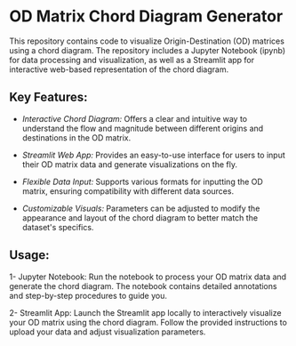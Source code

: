 # OD Matrix Chord Diagram Generator
This repository contains code to visualize Origin-Destination (OD) matrices using a chord diagram. The repository includes a Jupyter Notebook (ipynb) for data processing and visualization, as well as a Streamlit app for interactive web-based representation of the chord diagram.

## Key Features:
- *Interactive Chord Diagram:* Offers a clear and intuitive way to understand the flow and magnitude between different origins and destinations in the OD matrix.

- *Streamlit Web App:* Provides an easy-to-use interface for users to input their OD matrix data and generate visualizations on the fly.

- *Flexible Data Input:* Supports various formats for inputting the OD matrix, ensuring compatibility with different data sources.

- *Customizable Visuals:* Parameters can be adjusted to modify the appearance and layout of the chord diagram to better match the dataset's specifics.

## Usage:
1- Jupyter Notebook: Run the notebook to process your OD matrix data and generate the chord diagram. The notebook contains detailed annotations and step-by-step procedures to guide you.

2- Streamlit App: Launch the Streamlit app locally to interactively visualize your OD matrix using the chord diagram. Follow the provided instructions to upload your data and adjust visualization parameters.
